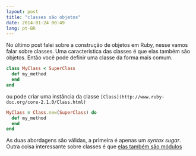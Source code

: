 ```yaml
---
layout: post
title: "classes são objetos"
date: 2014-01-24 00:49
lang: pt-BR
---
```

No último post falei sobre a construção de objetos em Ruby, nesse vamos falar sobre classes.
Uma caracteristica das classes é que elas também são objetos. Então você pode definir uma classe
da forma mais comum.

```ruby
class MyClass < SuperClass
  def my_method
  end
end
```
ou pode criar uma instância da classe `[Class](http://www.ruby-doc.org/core-2.1.0/Class.html)`

```ruby
MyClass = Class.new(SuperClass) do
  def my_method
  end
end
```
As duas abordagens são válidas, a primeira é apenas um _syntax sugar_.
Outra coisa interessante sobre classes é que <a href="http://nomedojogo.com/2009/12/24/classes-sao-modulos-no-ruby/" title="Classes são módulos no Ruby" target="_blank">elas também são módulos</a>
